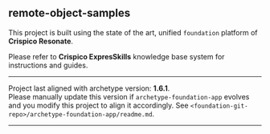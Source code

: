 ## remote-object-samples

This project is built using the state of the art, unified ``foundation`` platform of **Crispico Resonate**. 

Please refer to **Crispico ExpresSkills** knowledge base system for instructions and guides.

<hr/>

Project last aligned with archetype version: <b>1.6.1</b>. <br/>
Please manually update this version if `archetype-foundation-app` evolves and you modify this project to align it accordingly. See `<foundation-git-repo>/archetype-foundation-app/readme.md`.

<hr/>